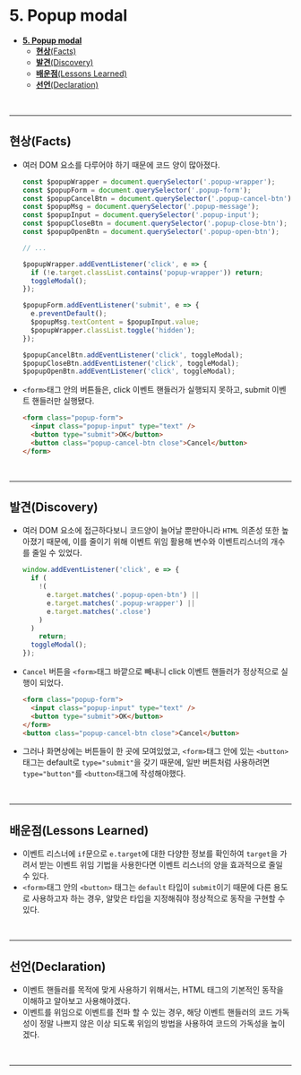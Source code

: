 # **5. Popup modal**

- [**5. Popup modal**](#5-popup-modal)
  - [**현상**(Facts)](#현상facts)
  - [**발견**(Discovery)](#발견discovery)
  - [**배운점**(Lessons Learned)](#배운점lessons-learned)
  - [**선언**(Declaration)](#선언declaration)

<br>

---

## **현상**(Facts)

- 여러 DOM 요소를 다루어야 하기 때문에 코드 양이 많아졌다.

  ```javascript
  const $popupWrapper = document.querySelector('.popup-wrapper');
  const $popupForm = document.querySelector('.popup-form');
  const $popupCancelBtn = document.querySelector('.popup-cancel-btn');
  const $popupMsg = document.querySelector('.popup-message');
  const $popupInput = document.querySelector('.popup-input');
  const $popupCloseBtn = document.querySelector('.popup-close-btn');
  const $popupOpenBtn = document.querySelector('.popup-open-btn');

  // ...

  $popupWrapper.addEventListener('click', e => {
    if (!e.target.classList.contains('popup-wrapper')) return;
    toggleModal();
  });

  $popupForm.addEventListener('submit', e => {
    e.preventDefault();
    $popupMsg.textContent = $popupInput.value;
    $popupWrapper.classList.toggle('hidden');
  });

  $popupCancelBtn.addEventListener('click', toggleModal);
  $popupCloseBtn.addEventListener('click', toggleModal);
  $popupOpenBtn.addEventListener('click', toggleModal);
  ```

- `<form>`태그 안의 버튼들은, click 이벤트 핸들러가 실행되지 못하고, submit 이벤트 핸들러만 실행됐다.
  ```html
  <form class="popup-form">
    <input class="popup-input" type="text" />
    <button type="submit">OK</button>
    <button class="popup-cancel-btn close">Cancel</button>
  </form>
  ```

<br>

---

## **발견**(Discovery)

- 여러 DOM 요소에 접근하다보니 코드양이 늘어날 뿐만아니라 `HTML` 의존성 또한 높아졌기 때문에, 이를 줄이기 위해 이벤트 위임 활용해 변수와 이벤트리스너의 개수를 줄일 수 있었다.

  ```javascript
  window.addEventListener('click', e => {
    if (
      !(
        e.target.matches('.popup-open-btn') ||
        e.target.matches('.popup-wrapper') ||
        e.target.matches('.close')
      )
    )
      return;
    toggleModal();
  });
  ```

- `Cancel` 버튼을 `<form>`태그 바깥으로 빼내니 click 이벤트 핸들러가 정상적으로 실행이 되었다.
  ```html
  <form class="popup-form">
    <input class="popup-input" type="text" />
    <button type="submit">OK</button>
  </form>
  <button class="popup-cancel-btn close">Cancel</button>
  ```
- 그러나 화면상에는 버튼들이 한 곳에 모여있었고, `<form>`태그 안에 있는 `<button>`태그는 default로 `type="submit"`을 갖기 때문에, 일반 버튼처럼 사용하려면 `type="button"`를 `<button>`태그에 작성해야했다.

<br>

---

## **배운점**(Lessons Learned)

- 이벤트 리스너에 `if`문으로 `e.target`에 대한 다양한 정보를 확인하여 `target`을 가려서 받는 이벤트 위임 기법을 사용한다면 이벤트 리스너의 양을 효과적으로 줄일 수 있다.
- `<form>`태그 안의 `<button>` 태그는 `default` 타입이 `submit`이기 때문에 다른 용도로 사용하고자 하는 경우, 알맞은 타입을 지정해줘야 정상적으로 동작을 구현할 수 있다.

<br>

---

## **선언**(Declaration)

- 이벤트 핸들러를 목적에 맞게 사용하기 위해서는, HTML 태그의 기본적인 동작을 이해하고 알아보고 사용해야겠다.
- 이벤트를 위임으로 이벤트를 전파 할 수 있는 경우, 해당 이벤트 핸들러의 코드 가독성이 정말 나쁘지 않은 이상 되도록 위임의 방법을 사용하여 코드의 가독성을 높이겠다.

<br>

---
